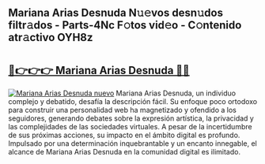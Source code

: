 ## Mariana Arias Desnuda N𝚞𝚎vos desn𝚞dos filtr𝚊dos - Parts-4Nc F𝚘tos vid𝚎o - C𝚘ntenido atr𝚊ctivo OYH8z

# <h2><a href="http://mbc73g.tromn.icu/?c=Mariana+Arias+Desnuda">🔗👉👉👉 Mariana Arias Desnuda 🔗🔗</a></h2>

[![Mariana Arias Desnuda nuevo](https://i.imgur.com/pEAQMta.gif)](http://mbc73g.tromn.icu/?c=Mariana+Arias+Desnuda)
Mariana Arias Desnuda, un individuo complejo y debatido, desafía la descripción fácil. Su enfoque poco ortodoxo para construir una personalidad web ha magnetizado y ofendido a los seguidores, generando debates sobre la expresión artística, la privacidad y las complejidades de las sociedades virtuales. A pesar de la incertidumbre de sus próximas acciones, su impacto en el ámbito digital es profundo. Impulsado por una determinación inquebrantable y un encanto innegable, el alcance de Mariana Arias Desnuda en la comunidad digital es ilimitado.
